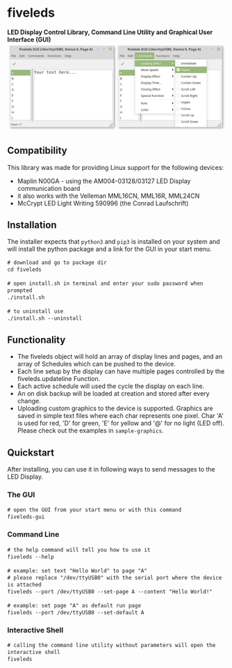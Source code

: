 # fiveleds
**LED Display Control Library, Command Line Utility and Graphical User Interface (GUI)**
![Screenshot](.github/screenshot.png)

## Compatibility
This library was made for providing Linux support for the following devices:
- Maplin N00GA - using the AM004-03128/03127 LED Display communication board
- it also works with the Velleman MML16CN, MML16R, MML24CN
- McCrypt LED Light Writing 590996 (the Conrad Laufschrift)

## Installation
The installer expects that `python3` and `pip3` is installed on your system and will install the python package and a link for the GUI in your start menu.
```
# download and go to package dir
cd fiveleds

# open install.sh in terminal and enter your sudo password when prompted
./install.sh

# to uninstall use
./install.sh --uninstall
```

## Functionality
- The fiveleds object will hold an array of display lines and pages, and an array of Schedules which can be pushed to the device.
- Each line setup by the display can have multiple pages controlled by the fiveleds.updateline Function.
- Each active schedule will used the cycle the display on each line.
- An on disk backup will be loaded at creation and stored after every change.
- Uploading custom graphics to the device is supported. Graphics are saved in simple text files where each char represents one pixel. Char 'A' is used for red, 'D' for green, 'E' for yellow and '@' for no light (LED off). Please check out the examples in `sample-graphics`.

## Quickstart
After installing, you can use it in following ways to send messages to the LED Display.

### The GUI
```
# open the GUI from your start menu or with this command
fiveleds-gui
```

### Command Line
```
# the help command will tell you how to use it
fiveleds --help

# example: set text "Hello World" to page "A"
# please replace "/dev/ttyUSB0" with the serial port where the device is attached
fiveleds --port /dev/ttyUSB0 --set-page A --content "Hello World!"

# example: set page "A" as default run page
fiveleds --port /dev/ttyUSB0 --set-default A
```

### Interactive Shell
```
# calling the command line utility without parameters will open the interactive shell
fiveleds
```
